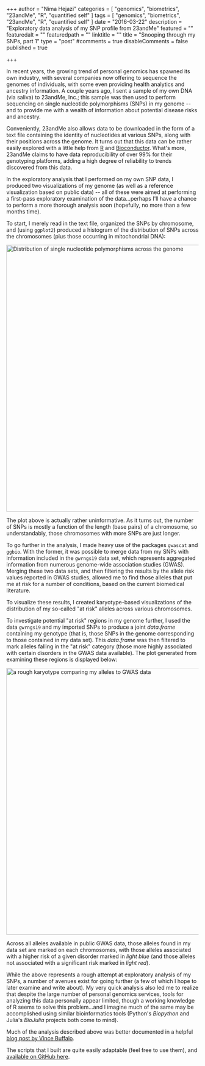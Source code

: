 +++
author = "Nima Hejazi"
categories = [ "genomics", "biometrics", "23andMe", "R", "quantified self" ]
tags = [ "genomics", "biometrics", "23andMe", "R", "quantified self" ]
date = "2016-03-22"
description = "Exploratory data analysis of my SNP profile from 23andMe"
featured = ""
featuredalt = ""
featuredpath = ""
linktitle = ""
title = "Snooping through my SNPs, part 1"
type = "post"
#comments = true
disableComments = false
published = true

+++

In recent years, the growing trend of personal genomics has spawned its own
industry, with several companies now offering to sequence the genomes of
individuals, with some even providing health analytics and ancestry information.
A couple years ago, I sent a sample of my own DNA (via saliva) to 23andMe, Inc.;
this sample was then used to perform sequencing on single nucleotide
polymorphisms (SNPs) in my genome -- and to provide me with a wealth of
information about potential disease risks and ancestry.

Conveniently, 23andMe also allows data to be downloaded in the form of a text
file containing the identity of nucleotides at various SNPs, along with their
positions across the genome. It turns out that this data can be rather easily
explored with a little help from [R](https://www.r-project.org/) and
[Bioconductor](https://www.bioconductor.org/). What's more, 23andMe claims to
have data reproducibility of over 99% for their genotyping platforms, adding a
high degree of reliability to trends discovered from this data.

In the exploratory analysis that I performed on my own SNP data, I produced two
visualizations of my genome (as well as a reference visualization based on
public data) -- all of these were aimed at performing a first-pass exploratory
examination of the data...perhaps I'll have a chance to perform a more thorough 
analysis soon (hopefully, no more than a few months time).

To start, I merely read in the text file, organized the SNPs by chromosome, and
(using `ggplot2`) produced a histogram of the distribution of SNPs across the
chromosomes (plus those occurring in mitochondrial DNA):

<img src="../../img/main/snp_distribution.jpg"
alt="Distribution of single nucleotide polymorphisms across the genome" width="700" height="700">

The plot above is actually rather uninformative. As it turns out, the number of
SNPs is mostly a function of the length (base pairs) of a chromosome, so
understandably, those chromosomes with more SNPs are just longer.

To go further in the analysis, I made heavy use of the packages `gwascat` and
`ggbio`. With the former, it was possible to merge data from my SNPs with
information included in the `gwrngs19` data set, which represents aggregated
information from numerous genome-wide association studies (GWAS). Merging these
two data sets, and then filtering the results by the allele risk values reported
in GWAS studies, allowed me to find those alleles that put me at risk for a
number of conditions, based on the current biomedical literature.

To visualize these results, I created karyotype-based visualizations of the
distribution of my so-called "at risk" alleles across various chromosomes.

To investigate potential "at risk" regions in my genome further, I used the data
`gwrngs19` and my imported SNPs to produce a joint _data.frame_ containing my
genotype (that is, those SNPs in the genome corresponding to those contained in
my data set). This _data.frame_ was then filtered to mark alleles falling in the
"at risk" category (those more highly associated with certain disorders in the
GWAS data available). The plot generated from examining these regions is
displayed below:

<img src="../../img/main/risk_karyotype.jpg"
alt="a rough karyotype comparing my alleles to GWAS data"  width="700" height="700">

Across all alleles available in public GWAS data, those alleles found in my data
set are marked on each chromosomes, with those alleles associated with a higher 
risk of a given disorder marked in _light blue_ (and those alleles not
associated with a significant risk marked in _light red_).

While the above represents a rough attempt at exploratory analysis of my SNPs, a
number of avenues exist for going further (a few of which I hope to later
examine and write about). My very quick analysis also led me to realize that
despite the large number of personal genomics services, tools for analyzing this
data personally appear limited, though a working knowledge of R seems to solve
this problem...and I imagine much of the same may be accomplished using similar 
bioinformatics tools (Python's _Biopython_ and Julia's _BioJulia_ projects both 
come to mind).

Much of the analysis described above was better documented in a helpful [blog
post by Vince
Buffalo](http://www.vincebuffalo.com/blog/2012/03/12/using-bioconductor-to-analyze-your-23andme-data.html).

The scripts that I built are quite easily adaptable (feel free to use them), and
[available on GitHub here](https://github.com/nhejazi/23-and-i).

